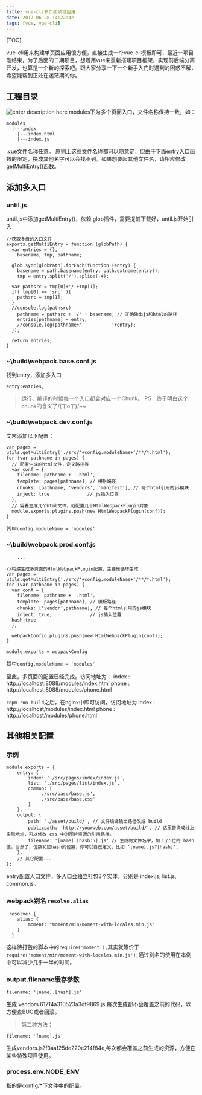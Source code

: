 ```yaml
---
title: vue-cli多页面项目应用
date: 2017-06-28 14:22:42
tags: [vue, vue-cli]
---
```

[TOC]

vue-cli用来构建单页面应用很方便，直接生成一个vue-cli模板即可，最近一项目刚结束，为了后面的二期项目，想着用vue来重新搭建项目框架，实现前后端分离开发，也算是一个新的探索吧。跟大家分享一下一个新手入门时遇到的困惑不解，希望能帮到正处在迷茫期的你。

## 工程目录
![enter description here][1]
modules下为多个页面入口，文件名称保持一致，如：

    modules
      |---index
        |---index.html
        |---index.js
.vue文件名称任意。
原则上这些文件名称都可以随意定，但由于下面entry入口函数的限定，换成其他名字可以会找不到。如果想要起其他文件名，请相应修改getMultiEntry()函数。
    
## 添加多入口
### until.js

until.js中添加getMultiEntry()，依赖 glob插件，需要提前下载好，until.js开始引入


    //获取多级的入口文件
    exports.getMultiEntry = function (globPath) {
      var entries = {},
        basename, tmp, pathname;

      glob.sync(globPath).forEach(function (entry) {
        basename = path.basename(entry, path.extname(entry));
        tmp = entry.split('/').splice(-4);
      
      var pathsrc = tmp[0]+'/'+tmp[1];
      if( tmp[0] == 'src' ){
        pathsrc = tmp[1];
      }
      //console.log(pathsrc)
        pathname = pathsrc + '/' + basename; // 正确输出js和html的路径
        entries[pathname] = entry;
        //console.log(pathname+'-----------'+entry);
      });
      
      return entries;
    }

###  ~\build\webpack.base.conf.js 
找到entry，添加多入口

    entry:entries,
> 运行、编译的时候每一个入口都会对应一个Chunk。 PS：终于明白这个chunk的含义了/(ㄒoㄒ)/~~

### ~\build\webpack.dev.conf.js

文末添加以下配置：

    var pages =  utils.getMultiEntry('./src/'+config.moduleName+'/**/*.html');
    for (var pathname in pages) {
      // 配置生成的html文件，定义路径等
      var conf = {
        filename: pathname + '.html',
        template: pages[pathname], // 模板路径
        chunks: [pathname, 'vendors', 'manifest'], // 每个html引用的js模块
        inject: true              // js插入位置
      };
      // 需要生成几个html文件，就配置几个HtmlWebpackPlugin对象
      module.exports.plugins.push(new HtmlWebpackPlugin(conf));
    }
其中`config.moduleName = 'modules'`
### ~\build\webpack.prod.conf.js

        ...

    //构建生成多页面的HtmlWebpackPlugin配置，主要是循环生成
    var pages =  utils.getMultiEntry('./src/'+config.moduleName+'/**/*.html');
    for (var pathname in pages) {
      var conf = {
        filename: pathname + '.html',
        template: pages[pathname], // 模板路径
        chunks: ['vendor',pathname], // 每个html引用的js模块
        inject: true,              // js插入位置
      hash:true
      };
     
      webpackConfig.plugins.push(new HtmlWebpackPlugin(conf));
    }

    module.exports = webpackConfig

其中`config.moduleName = 'modules'`

至此，多页面的配置已经完成。访问地址为：
index : http://localhost:8088/modules/index.html
phone : http://localhost:8088/modules/phone.html

`cnpm run build`之后，在nginx中即可访问，访问地址为
index : http://localhost/modules/index.html
phone : http://localhost/modules/phone.html

## 其他相关配置
### 示例

    module.exports = {
        entry: {
            index: './src/pages/index/index.js',
            list: './src/pages/list/index.js',
            common: [
                './src/base/base.js',
                './src/base/base.css'
            ]
        },
        output: {
            path: './asset/build/', // 文件编译输出路径改成 build
            publicpath: 'http://yourweb.com/asset/build/', // 这里替换成线上实际地址，可以修改 css 中对图片资源的引用路径。
            filename: '[name]_[hash:5].js' // 生成的文件名字，加上了5位的 hash值。当然了，位数和加hash的位置，你可以自己定义，比如 '[name].js?[hash]'.
        },
        // 其它配置...
    };
entry配置入口文件，多入口会独立打包3个实体。分别是 index.js, list.js, common.js。

### webpack别名 `resolve.alias`


     resolve: {
        alias: {
            moment: "moment/min/moment-with-locales.min.js"
        }
      }
这样待打包的脚本中的`require('moment');`其实就等价于`require('moment/min/moment-with-locales.min.js');`通过别名的使用在本例中可以减少几乎一半的时间。      
### output.filename缓存参数

    filename: '[name].[hash].js'
生成 vendors.61714a310523a3df9869.js,每次生成都不会覆盖之前的代码，以方便查BUG或者回滚。
> 第二种方法：

    filename: '[name].js'
生成vendors.js?f3aaf25de220e214f84e,每次都会覆盖之前生成的资源，方便在某些特殊项目使用。
### process.env.NODE_ENV
指的是config/*下文件中的配置。





  [1]: ./images/%E5%BE%AE%E4%BF%A1%E6%88%AA%E5%9B%BE_20170706102216.png "微信截图_20170706102216.png"